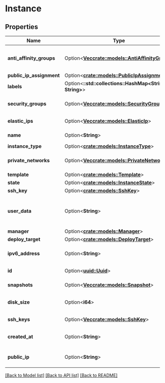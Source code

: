 # Instance

## Properties

Name | Type | Description | Notes
------------ | ------------- | ------------- | -------------
**anti_affinity_groups** | Option<[**Vec<crate::models::AntiAffinityGroup>**](anti-affinity-group.md)> | Instance Anti-affinity Groups | [optional]
**public_ip_assignment** | Option<[**crate::models::PublicIpAssignment**](public-ip-assignment.md)> |  | [optional]
**labels** | Option<**::std::collections::HashMap<String, String>**> |  | [optional]
**security_groups** | Option<[**Vec<crate::models::SecurityGroup>**](security-group.md)> | Instance Security Groups | [optional]
**elastic_ips** | Option<[**Vec<crate::models::ElasticIp>**](elastic-ip.md)> | Instance Elastic IPs | [optional]
**name** | Option<**String**> | Instance name | [optional]
**instance_type** | Option<[**crate::models::InstanceType**](instance-type.md)> |  | [optional]
**private_networks** | Option<[**Vec<crate::models::PrivateNetwork>**](private-network.md)> | Instance Private Networks | [optional]
**template** | Option<[**crate::models::Template**](template.md)> |  | [optional]
**state** | Option<[**crate::models::InstanceState**](instance-state.md)> |  | [optional]
**ssh_key** | Option<[**crate::models::SshKey**](ssh-key.md)> |  | [optional]
**user_data** | Option<**String**> | Instance Cloud-init user-data (base64 encoded) | [optional]
**manager** | Option<[**crate::models::Manager**](manager.md)> |  | [optional]
**deploy_target** | Option<[**crate::models::DeployTarget**](deploy-target.md)> |  | [optional]
**ipv6_address** | Option<**String**> | Instance IPv6 address | [optional][readonly]
**id** | Option<[**uuid::Uuid**](uuid::Uuid.md)> | Instance ID | [optional][readonly]
**snapshots** | Option<[**Vec<crate::models::Snapshot>**](snapshot.md)> | Instance Snapshots | [optional]
**disk_size** | Option<**i64**> | Instance disk size in GB | [optional]
**ssh_keys** | Option<[**Vec<crate::models::SshKey>**](ssh-key.md)> | Instance SSH Keys | [optional]
**created_at** | Option<**String**> | Instance creation date | [optional][readonly]
**public_ip** | Option<**String**> | Instance public IPv4 address | [optional][readonly]

[[Back to Model list]](../README.md#documentation-for-models) [[Back to API list]](../README.md#documentation-for-api-endpoints) [[Back to README]](../README.md)


